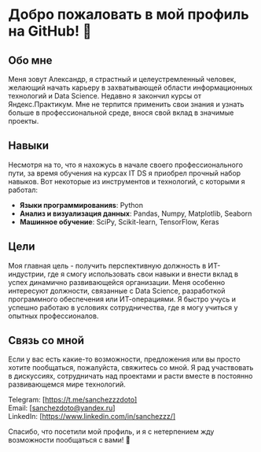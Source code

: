 # Добро пожаловать в мой профиль на GitHub! 👋

## Обо мне
Меня зовут Александр, я страстный и целеустремленный человек, желающий начать карьеру в захватывающей области информационных технологий и Data Science. Недавно я закончил курсы от Яндекс.Практикум. Мне не терпится применить свои знания и узнать больше в профессиональной среде, внося свой вклад в значимые проекты.

## Навыки
Несмотря на то, что я нахожусь в начале своего профессионального пути, за время обучения на курсах IT DS я приобрел прочный набор навыков. Вот некоторые из инструментов и технологий, с которыми я работал:

- **Языки программированияs**: Python
- **Анализ и визуализация данных**: Pandas, Numpy, Matplotlib, Seaborn
- **Машинное обучение**: SciPy, Scikit-learn, TensorFlow, Keras

## Цели
Моя главная цель - получить перспективную должность в ИТ-индустрии, где я смогу использовать свои навыки и внести вклад в успех динамично развивающейся организации. Меня особенно интересуют должности, связанные с Data Science, разработкой программного обеспечения или ИТ-операциями. Я быстро учусь и успешно работаю в условиях сотрудничества, где я могу учиться у опытных профессионалов.

## Связь со мной
Если у вас есть какие-то возможности, предложения или вы просто хотите пообщаться, пожалуйста, свяжитесь со мной. Я рад участвовать в дискуссиях, сотрудничать над проектами и расти вместе в постоянно развивающемся мире технологий.

Telegram: [https://t.me/sanchezzzdoto]     
Email: [sanchezdoto@yandex.ru]         
LinkedIn: [https://www.linkedin.com/in/sanchezzz/]     

Спасибо, что посетили мой профиль, и я с нетерпением жду возможности пообщаться с вами! 🌟
